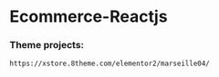 # Ecommerce-Reactjs

### Theme projects:

```
https://xstore.8theme.com/elementor2/marseille04/
```
